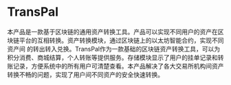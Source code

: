 # TransPal
本产品是一款基于区块链的通用资产转换工具。产品可以实现不同用户的资产在区块链平台的互相转换。资产转换模块，通过区块链上的以太坊智能合约，实现不同资产间
的转出转入兑换。TransPal作为一款基础的区块链资产转换工具，可以为积分消费、商城结算，个人转账等提供服务。存储模块显示了用户的挂单记录和转账记录，方便系统中的所有用户可清楚查看。本产品解决了各大交易所机构间资产转换不畅的问题，实现了用户间不同资产的安全快速转换。
